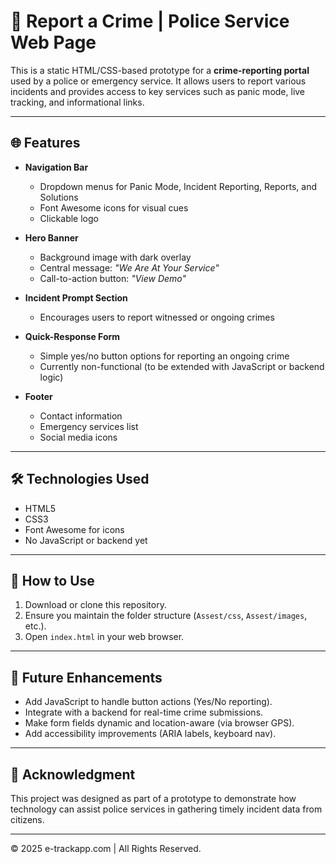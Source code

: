 # 🚨 Report a Crime | Police Service Web Page

This is a static HTML/CSS-based prototype for a **crime-reporting portal** used by a police or emergency service. It allows users to report various incidents and provides access to key services such as panic mode, live tracking, and informational links.

---

## 🌐 Features

- **Navigation Bar**
  - Dropdown menus for Panic Mode, Incident Reporting, Reports, and Solutions
  - Font Awesome icons for visual cues
  - Clickable logo

- **Hero Banner**
  - Background image with dark overlay
  - Central message: *"We Are At Your Service"*
  - Call-to-action button: *"View Demo"*

- **Incident Prompt Section**
  - Encourages users to report witnessed or ongoing crimes

- **Quick-Response Form**
  - Simple yes/no button options for reporting an ongoing crime
  - Currently non-functional (to be extended with JavaScript or backend logic)

- **Footer**
  - Contact information
  - Emergency services list
  - Social media icons

---

## 🛠️ Technologies Used

- HTML5
- CSS3
- Font Awesome for icons
- No JavaScript or backend yet

---

## 🧪 How to Use

1. Download or clone this repository.
2. Ensure you maintain the folder structure (`Assest/css`, `Assest/images`, etc.).
3. Open `index.html` in your web browser.

---

## 📌 Future Enhancements

- Add JavaScript to handle button actions (Yes/No reporting).
- Integrate with a backend for real-time crime submissions.
- Make form fields dynamic and location-aware (via browser GPS).
- Add accessibility improvements (ARIA labels, keyboard nav).

---

## 👮 Acknowledgment

This project was designed as part of a prototype to demonstrate how technology can assist police services in gathering timely incident data from citizens.

---

© 2025 e-trackapp.com | All Rights Reserved.

